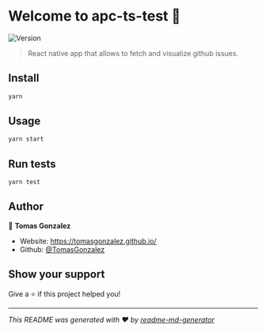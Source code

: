# Welcome to apc-ts-test 👋
![Version](https://img.shields.io/badge/version-1.0.0-blue.svg?cacheSeconds=2592000)

> React native app that allows to fetch and visualize github issues.

## Install

```sh
yarn
```

## Usage

```sh
yarn start
```

## Run tests

```sh
yarn test
```

## Author

👤 **Tomas Gonzalez**

* Website: https://tomasgonzalez.github.io/
* Github: [@TomasGonzalez](https://github.com/TomasGonzalez)

## Show your support

Give a ⭐️ if this project helped you!


***
_This README was generated with ❤️ by [readme-md-generator](https://github.com/kefranabg/readme-md-generator)_